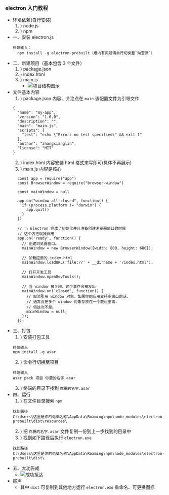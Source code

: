 ### electron 入门教程
* 环境依赖(自行安装)
    1. ) node.js  
    2. ) npm
* 一、安装 electron.js
  ```
  终端输入：
    npm install -g electron-prebuilt（墙内有问题请自行切换至`淘宝源`）
  ```
* 二、新建项目（基本包含 3 个文件）
    1. ) package.json
    2. ) index.html
    3. ) main.js
       * ![项目结构图示](/img/1.png)
* 文件基本内容
    1. ) package.json 内容、关注点在 `main` 该配置文件为引导文件
    ```
    {
      "name": "my-app",
      "version": "1.0.0",
      "description": "",
      "main": "main.js",
      "scripts": {
        "test": "echo \"Error: no test specified\" && exit 1"
      },
      "author": "zhangxianglin",
      "license": "MIT"
    }
    ```
    2. ) index.html 内容安装 html 格式来写即可(具体不再展示)
    3. ) main.js 内容是核心
    ```
      const app = require("app")
      const BrowserWindow = require("browser-window")

      const mainWindow = null

      app.on("window-all-closed", function() {
        if (process.platform != "darwin") {
          app.quit()
        }
      })

      // 当 Electron 完成了初始化并且准备创建浏览器窗口的时候
      // 这个方法就被调用
      app.on('ready', function() {
        // 创建浏览器窗口。
        mainWindow = new BrowserWindow({width: 800, height: 600});

        // 加载应用的 index.html
        mainWindow.loadURL('file://' + __dirname + '/index.html');

        // 打开开发工具
        mainWindow.openDevTools();

        // 当 window 被关闭，这个事件会被发出
        mainWindow.on('closed', function() {
          // 取消引用 window 对象，如果你的应用支持多窗口的话，
          // 通常会把多个 window 对象存放在一个数组里面，
          // 但这次不是。
          mainWindow = null;
        });
      });
    ```
* 三、打包
  1. ) 安装打包工具
    ```
    终端输入
    npm install -g asar
    ```
  2. ) 命令行切换至项目
    ```
    终端输入
    asar pack 项目 你要的名字.asar
    ```
  3. ) 终端的目录下找到 `你要的名字.asar`
* 四、运行
  1. ) 在文件目录搜索 `npm`
    ```
    找到路径
    C:\Users\这里是你的电脑名称\AppData\Roaming\npm\node_modules\electron-prebuilt\dist\resources\
    ```
  2. ) 把 `你要的名字.asar` 文件复制一份到上一步找到的目录中
  3. ) 找到如下路径后执行 `electron.exe`
    ```
    找到路径
    C:\Users\这里是你的电脑名称\AppData\Roaming\npm\node_modules\electron-prebuilt\dist\
    ```
* 五、大功告成
     * ![成功抵达](/img/2.png)
* 尾声
   * 其中 `dist` 可复制到其他地方运行 `electron.exe` 重命名、可更换图标 

